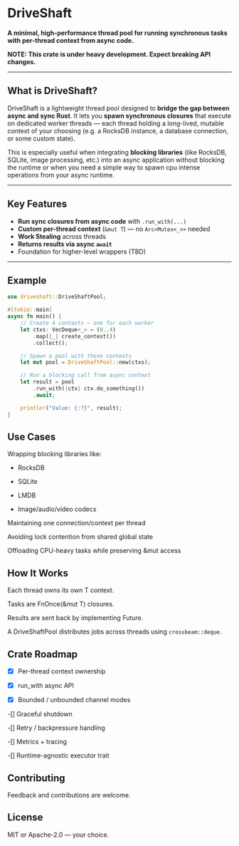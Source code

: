 # DriveShaft

**A minimal, high-performance thread pool for running synchronous tasks with per-thread context from async code.**

**NOTE: This crate is under heavy development. Expect breaking API changes.**

---

## What is DriveShaft?

DriveShaft is a lightweight thread pool designed to **bridge the gap between async and sync Rust**. It lets you **spawn synchronous closures** that execute on dedicated worker threads — each thread holding a long-lived, mutable context of your choosing (e.g. a RocksDB instance, a database connection, or some custom state).

This is especially useful when integrating **blocking libraries** (like RocksDB, SQLite, image processing, etc.) into an async application without blocking the runtime or when you need a simple way to spawn cpu intense operations from your async runtime.

---

## Key Features

- **Run sync closures from async code** with `.run_with(...)`
- **Custom per-thread context** (`&mut T`) — no `Arc<Mutex<_>>` needed
- **Work Stealing** across threads
- **Returns results via async `await`**
- Foundation for higher-level wrappers (TBD)

---

## Example

```rust
use driveshaft::DriveShaftPool;

#[tokio::main]
async fn main() {
    // Create 4 contexts — one for each worker
    let ctxs: VecDeque<_> = (0..4)
        .map(|_| create_context())
        .collect();

    // Spawn a pool with those contexts
    let mut pool = DriveShaftPool::new(ctxs);

    // Run a blocking call from async context
    let result = pool
        .run_with(|ctx| ctx.do_something())
        .await;

    println!("Value: {:?}", result);
}
```

## Use Cases

Wrapping blocking libraries like:

  * RocksDB

  * SQLite

  * LMDB

  * Image/audio/video codecs

Maintaining one connection/context per thread

Avoiding lock contention from shared global state

Offloading CPU-heavy tasks while preserving &mut access

## How It Works

Each thread owns its own T context.

Tasks are FnOnce(&mut T) closures.

Results are sent back by implementing Future.

A DriveShaftPool distributes jobs across threads using `crossbeam::deque`.

## Crate Roadmap

 -[X] Per-thread context ownership

 -[X] run_with async API

 -[X] Bounded / unbounded channel modes

-[] Graceful shutdown

-[] Retry / backpressure handling

-[] Metrics + tracing

-[] Runtime-agnostic executor trait

## Contributing

Feedback and contributions are welcome.

## License

MIT or Apache-2.0 — your choice.
